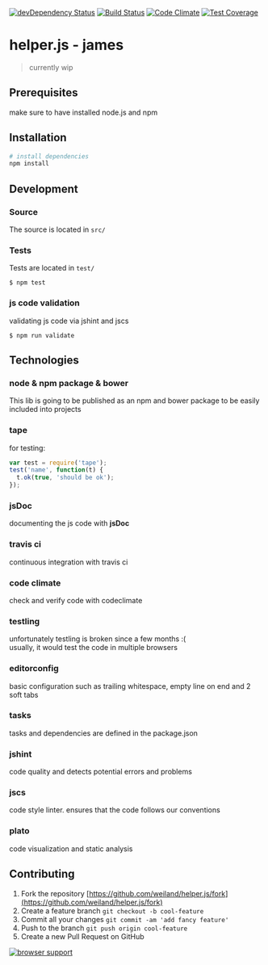 [![devDependency Status](https://david-dm.org/weiland/helper.js/dev-status.svg)](https://david-dm.org/weiland/helper.js#info=devDependencies)
[![Build Status](https://travis-ci.org/weiland/helper.js.svg?branch=master)](https://travis-ci.org/weiland/helper.js)
[![Code Climate](https://codeclimate.com/github/weiland/helper.js/badges/gpa.svg)](https://codeclimate.com/github/weiland/helper.js)
[![Test Coverage](https://codeclimate.com/github/weiland/helper.js/badges/coverage.svg)](https://codeclimate.com/github/weiland/helper.js)

# helper.js - james

> currently wip

## Prerequisites
make sure to have installed node.js and npm

## Installation
```bash
# install dependencies
npm install
```

## Development

### Source
The source is located in `src/`

### Tests
Tests are located in `test/`

    $ npm test


### js code validation
validating js code via jshint and jscs

    $ npm run validate



## Technologies

### node & npm package & bower
This lib is going to be published as an npm and bower package to be easily included into projects

### tape
for testing: 
```javascript
var test = require('tape');
test('name', function(t) {
  t.ok(true, 'should be ok');
});
```

### jsDoc
documenting the js code with **jsDoc**

### travis ci 
continuous integration with travis ci

### code climate
check and verify code with codeclimate

### testling
unfortunately testling is broken since a few months :(  
usually, it would test the code in multiple browsers

### editorconfig
basic configuration such as trailing whitespace, empty line on end and 2 soft tabs

### tasks
tasks and dependencies are defined in the package.json

### jshint
code quality and detects potential errors and problems

### jscs
code style linter. ensures that the code follows our conventions

### plato
code visualization and static analysis

## Contributing
1. Fork the repository [https://github.com/weiland/helper.js/fork](https://github.com/weiland/helper.js/fork)
2. Create a feature branch `git checkout -b cool-feature`
3. Commit all your changes `git commit -am 'add fancy feature'`
4. Push to the branch `git push origin cool-feature`
5. Create a new Pull Request on GitHub

[![browser support](https://ci.testling.com/weiland/helper.js.png)](https://ci.testling.com/$YOUR_USERNAME_HERE/max-by)


